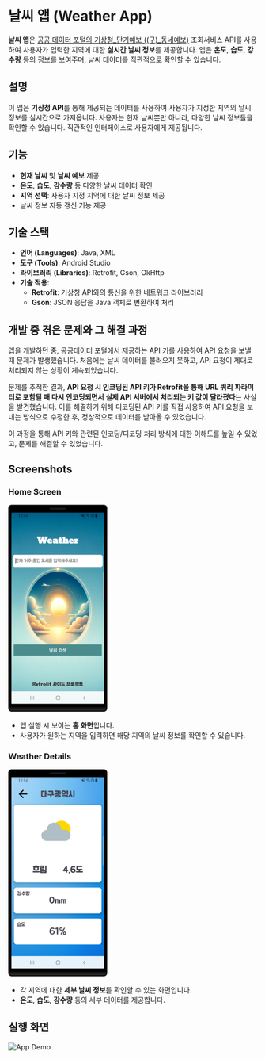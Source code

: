 # 날씨 앱 (Weather App)

**날씨 앱**은 <a href="[https://data.kma.go.kr/portal/](https://www.data.go.kr/tcs/dss/selectApiDataDetailView.do?publicDataPk=15084084)">공공 데이터 포털의 기상청_단기예보 ((구)_동네예보)</a> 조회서비스 API를 사용하여 사용자가 입력한 지역에 대한 **실시간 날씨 정보**를 제공합니다. 앱은 **온도**, **습도**, **강수량** 등의 정보를 보여주며, 날씨 데이터를 직관적으로 확인할 수 있습니다.


## 설명

이 앱은 **기상청 API**를 통해 제공되는 데이터를 사용하여 사용자가 지정한 지역의 날씨 정보를 실시간으로 가져옵니다. 사용자는 현재 날씨뿐만 아니라, 다양한 날씨 정보들을 확인할 수 있습니다. 직관적인 인터페이스로 사용자에게 제공됩니다.


## 기능

- **현재 날씨** 및 **날씨 예보** 제공
- **온도**, **습도**, **강수량** 등 다양한 날씨 데이터 확인
- **지역 선택**: 사용자 지정 지역에 대한 날씨 정보 제공
- 날씨 정보 자동 갱신 기능 제공


## 기술 스택

- **언어 (Languages)**: Java, XML
- **도구 (Tools)**: Android Studio
- **라이브러리 (Libraries)**: Retrofit, Gson, OkHttp
- **기술 적용**:
  - **Retrofit**: 기상청 API와의 통신을 위한 네트워크 라이브러리
  - **Gson**: JSON 응답을 Java 객체로 변환하여 처리

 
## 개발 중 겪은 문제와 그 해결 과정
앱을 개발하던 중, 공공데이터 포털에서 제공하는 API 키를 사용하여 API 요청을 보낼 때 문제가 발생했습니다. 처음에는 날씨 데이터를 불러오지 못하고, API 요청이 제대로 처리되지 않는 상황이 계속되었습니다.

문제를 추적한 결과, **API 요청 시 인코딩된 API 키가 Retrofit을 통해 URL 쿼리 파라미터로 포함될 때 다시 인코딩되면서 실제 API 서버에서 처리되는 키 값이 달라졌다**는 사실을 발견했습니다. 이를 해결하기 위해 디코딩된 API 키를 직접 사용하여 API 요청을 보내는 방식으로 수정한 후, 정상적으로 데이터를 받아올 수 있었습니다.

이 과정을 통해 API 키와 관련된 인코딩/디코딩 처리 방식에 대한 이해도를 높일 수 있었고, 문제를 해결할 수 있었습니다.


## Screenshots

### Home Screen
<img src="screenshots/home.png" alt="home" width="200">

- 앱 실행 시 보이는 **홈 화면**입니다.
- 사용자가 원하는 지역을 입력하면 해당 지역의 날씨 정보를 확인할 수 있습니다.

### Weather Details
<img src="screenshots/showweather.png" alt="home" width="200">

- 각 지역에 대한 **세부 날씨 정보**를 확인할 수 있는 화면입니다.
- **온도**, **습도**, **강수량** 등의 세부 데이터를 제공합니다.


## 실행 화면

<img src="screenshots/Screen_recording.gif" alt="App Demo" width="250">
